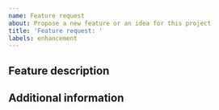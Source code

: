 ```yaml
---
name: Feature request
about: Propose a new feature or an idea for this project
title: 'Feature request: '
labels: enhancement
---
```


## Feature description

<!-- 
    Add a description of what the the feature is, and what problem does it solve.
    Try to include clear and concise information about the feature you're requesting.
-->

## Additional information

<!-- 
    Add any other information or screenshots about the feature request here. 
-->